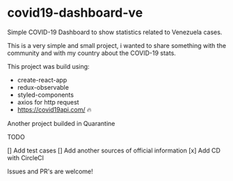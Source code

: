 # covid19-dashboard-ve

Simple COVID-19 Dashboard to show statistics related to Venezuela cases.

This is a very simple and small project, i wanted to share something with the community and with my country about the COVID-19 stats.

This project was build using:

- create-react-app
- redux-observable
- styled-components
- axios for http request
- https://covid19api.com/ 🔥

Another project builded in Quarantine


TODO

[] Add test cases
[] Add another sources of official information
[x] Add CD with CircleCI

Issues and PR's are welcome!